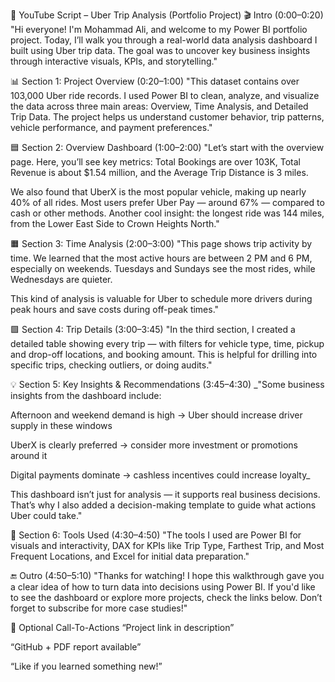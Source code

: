 🎥 YouTube Script – Uber Trip Analysis (Portfolio Project)
🎬 Intro (0:00–0:20)
"Hi everyone! I'm Mohammad Ali, and welcome to my Power BI portfolio project. Today, I’ll walk you through a real-world data analysis dashboard I built using Uber trip data. The goal was to uncover key business insights through interactive visuals, KPIs, and storytelling."

📊 Section 1: Project Overview (0:20–1:00)
"This dataset contains over 103,000 Uber ride records. I used Power BI to clean, analyze, and visualize the data across three main areas: Overview, Time Analysis, and Detailed Trip Data. The project helps us understand customer behavior, trip patterns, vehicle performance, and payment preferences."

🟦 Section 2: Overview Dashboard (1:00–2:00)
"Let’s start with the overview page. Here, you’ll see key metrics:
Total Bookings are over 103K,
Total Revenue is about $1.54 million,
and the Average Trip Distance is 3 miles.

We also found that UberX is the most popular vehicle, making up nearly 40% of all rides. Most users prefer Uber Pay — around 67% — compared to cash or other methods.
Another cool insight: the longest ride was 144 miles, from the Lower East Side to Crown Heights North."

🟧 Section 3: Time Analysis (2:00–3:00)
"This page shows trip activity by time.
We learned that the most active hours are between 2 PM and 6 PM, especially on weekends.
Tuesdays and Sundays see the most rides, while Wednesdays are quieter.

This kind of analysis is valuable for Uber to schedule more drivers during peak hours and save costs during off-peak times."

🟩 Section 4: Trip Details (3:00–3:45)
"In the third section, I created a detailed table showing every trip — with filters for vehicle type, time, pickup and drop-off locations, and booking amount. This is helpful for drilling into specific trips, checking outliers, or doing audits."

💡 Section 5: Key Insights & Recommendations (3:45–4:30)
_"Some business insights from the dashboard include:

Afternoon and weekend demand is high → Uber should increase driver supply in these windows

UberX is clearly preferred → consider more investment or promotions around it

Digital payments dominate → cashless incentives could increase loyalty_

This dashboard isn’t just for analysis — it supports real business decisions. That’s why I also added a decision-making template to guide what actions Uber could take."

🎯 Section 6: Tools Used (4:30–4:50)
"The tools I used are Power BI for visuals and interactivity, DAX for KPIs like Trip Type, Farthest Trip, and Most Frequent Locations, and Excel for initial data preparation."

🔚 Outro (4:50–5:10)
"Thanks for watching! I hope this walkthrough gave you a clear idea of how to turn data into decisions using Power BI. If you'd like to see the dashboard or explore more projects, check the links below. Don’t forget to subscribe for more case studies!"

📝 Optional Call-To-Actions
“Project link in description”

“GitHub + PDF report available”

“Like if you learned something new!”

